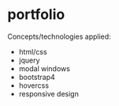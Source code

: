 # portfolio

Concepts/technologies applied:
 * html/css
 * jquery
 * modal windows
 * bootstrap4
 * hovercss
 * responsive design

